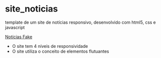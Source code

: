 # site_noticias
template de um site de notícias responsivo, desenvolvido com html5, css e javascript

<a href="https://clever-joliot-56b16b.netlify.app/">Notícias Fake</a>

* O site tem 4 níveis de responsividade
* O site utiliza o conceito de elementos flutuantes


